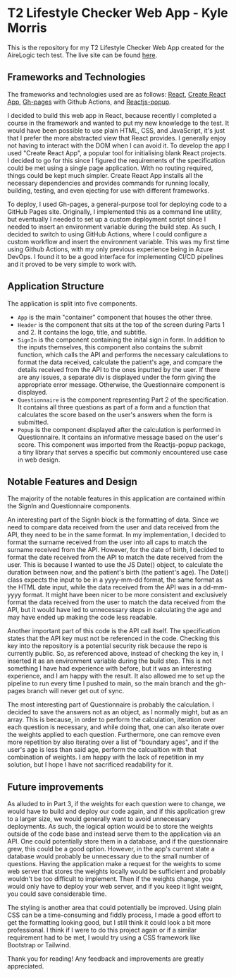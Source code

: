 # T2 Lifestyle Checker Web App - Kyle Morris

This is the repository for my T2 Lifestyle Checker Web App created for the AireLogic tech test. The live site can be found [here](https://kylemorris84.github.io/t2-lifestyle-checker).

## Frameworks and Technologies

The frameworks and technologies used are as follows: [React](https://react.dev/), [Create React App](https://github.com/facebook/create-react-app), [Gh-pages](https://github.com/tschaub/gh-pages) with Github Actions, and [Reactjs-popup](https://github.com/yjose/reactjs-popup).

I decided to build this web app in React, because recently I completed a course in the framework and wanted to put my new knowledge to the test. It would have been possible to use plain HTML, CSS, and JavaScript, it's just that I prefer the more abstracted view that React provides. I generally enjoy not having to interact with the DOM when I can avoid it. To develop the app I used "Create React App", a popular tool for initialising blank React projects. I decided to go for this since I figured the requirements of the specification could be met using a single page application. With no routing required, things could be kept much simpler. Create React App installs all the necessary dependencies and provides commands for running locally, building, testing, and even ejecting for use with different frameworks.

To deploy, I used Gh-pages, a general-purpose tool for deploying code to a GitHub Pages site. Originally, I implemented this as a command line utility, but eventually I needed to set up a custom deployment script since I needed to insert an environment variable during the build step. As such, I decided to switch to using GitHub Actions, where I could configure a custom workflow and insert the environment variable. This was my first time using Github Actions, with my only previous experience being in Azure DevOps. I found it to be a good interface for implementing CI/CD pipelines and it proved to be very simple to work with.

## Application Structure

The application is split into five components.

- `App` is the main "container" component that houses the other three.
- `Header` is the component that sits at the top of the screen during Parts 1 and 2. It contains the logo, title, and subtitle.
- `SignIn` is the component containing the inital sign in form. In addition to the inputs themselves, this component also contains the submit function, which calls the API and performs the necessary calculations to format the data received, calculate the patient's age, and compare the details received from the API to the ones inputted by the user. If there are any issues, a separate div is displayed under the form giving the appropriate error message. Otherwise, the Questionnaire component is displayed.
- `Questionnaire` is the component representing Part 2 of the specification. It contains all three questions as part of a form and a function that calculates the score based on the user's answers when the form is submitted.
- `Popup` is the component displayed after the calculation is performed in Questionnaire. It contains an informative message based on the user's score. This component was imported from the Reactjs-popup package, a tiny library that serves a specific but commonly encountered use case in web design.

## Notable Features and Design

The majority of the notable features in this application are contained within the SignIn and Questionnaire components.

An interesting part of the SignIn block is the formatting of data. Since we need to compare data received from the user and data received from the API, they need to be in the same format. In my implementation, I decided to format the surname received from the user into all caps to match the surname received from the API. However, for the date of birth, I decided to format the date received from the API to match the date received from the user. This is because I wanted to use the JS Date() object, to calculate the duration between now, and the patient's birth (the patient's age). The Date() class expects the input to be in a yyyy-mm-dd format, the same format as the HTML date input, while the data received from the API was in a dd-mm-yyyy format. It might have been nicer to be more consistent and exclusively format the data received from the user to match the data received from the API, but it would have led to unnecessary steps in calculating the age and may have ended up making the code less readable.

Another important part of this code is the API call itself. The specification states that the API key must not be referenced in the code. Checking this key into the repository is a potential security risk because the repo is currently public. So, as referenced above, instead of checking the key in, I inserted it as an environment variable during the build step. This is not something I have had experience with before, but it was an interesting experience, and I am happy with the result. It also allowed me to set up the pipeline to run every time I pushed to main, so the main branch and the gh-pages branch will never get out of sync.

The most interesting part of Questionnaire is probably the calculation. I decided to save the answers not as an object, as I normally might, but as an array. This is because, in order to perform the calculation, iteration over each question is necessary, and while doing that, one can also iterate over the weights applied to each question. Furthermore, one can remove even more repetition by also iterating over a list of "boundary ages", and if the user's age is less than said age, perform the calcualtion with that combination of weights. I am happy with the lack of repetition in my solution, but I hope I have not sacrificed readability for it.

## Future improvements

As alluded to in Part 3, if the weights for each question were to change, we would have to build and deploy our code again, and if this application grew to a larger size, we would generally want to avoid unnecessary deployments. As such, the logical option would be to store the weights outside of the code base and instead serve them to the application via an API. One could potentially store them in a database, and if the questionnaire grew, this could be a good option. However, in the app's current state a database would probably be unnecessary due to the small number of questions. Having the application make a request for the weights to some web server that stores the weights locally would be sufficient and probably wouldn't be too difficult to implement. Then if the weights change, you would only have to deploy your web server, and if you keep it light weight, you could save considerable time.

The styling is another area that could potentially be improved. Using plain CSS can be a time-consuming and fiddly process, I made a good effort to get the formatting looking good, but I still think it could look a bit more professional. I think if I were to do this project again or if a similar requirement had to be met, I would try using a CSS framework like Bootstrap or Tailwind.

Thank you for reading! Any feedback and improvements are greatly appreciated.
